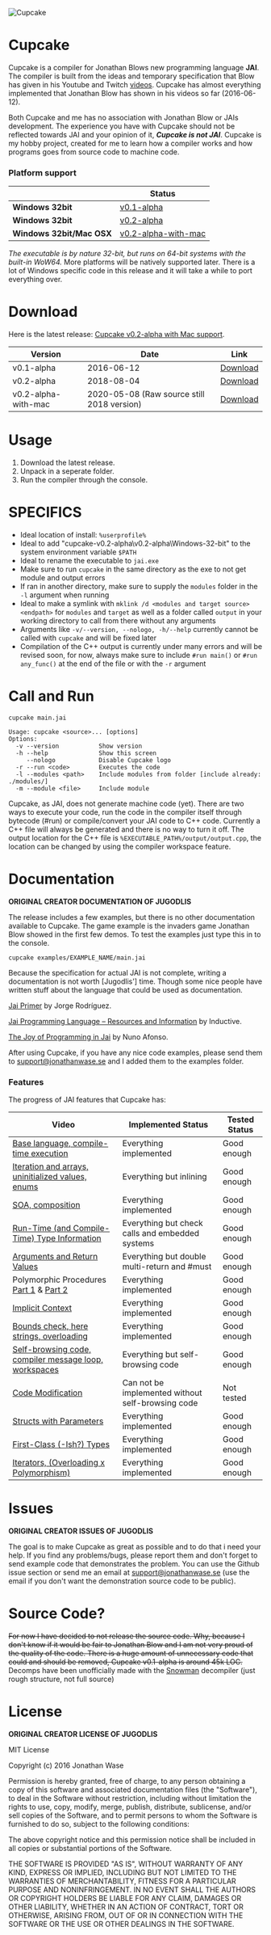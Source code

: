 
![Cupcake](logo.png "Title is optional")

# Cupcake
Cupcake is a compiler for Jonathan Blows new programming language **JAI**. The compiler is built from the ideas and temporary specification that Blow has given in his Youtube and Twitch [videos](https://www.youtube.com/user/jblow888/videos). Cupcake has almost everything implemented that Jonathan Blow has shown in his videos so far (2016-06-12). 

Both Cupcake and me has no association with Jonathan Blow or JAIs development. The experience you have with Cupcake should not be reflected towards JAI and your opinion of it, **_Cupcake is not JAI_**. Cupcake is my hobby project, created for me to learn how a compiler works and how programs goes from source code to machine code.

### Platform support ###

|| **Status** |
|---|---|
|**Windows 32bit**         |[v0.1-alpha](https://github.com/Julgodis/Cupcake-Compiler/releases/tag/v0.1-alpha)|
|**Windows 32bit**         |[v0.2-alpha](https://github.com/Julgodis/Cupcake-Compiler/releases/tag/v0.2-alpha)|
|**Windows 32bit/Mac OSX** |[v0.2-alpha-with-mac](https://github.com/MichaelSDavid/Cupcake-Compiler/releases/tag/v0.2-alpha)|



*The executable is by nature 32-bit, but runs on 64-bit systems with the built-in WoW64.* More platforms will be natively supported later. There is a lot of Windows specific code in this release and it will take a while to port everything over.

# Download #
Here is the latest release: [Cupcake v0.2-alpha with Mac support](https://github.com/MichaelSDavid/Cupcake-Compiler/releases/tag/v0.2-alpha).

Version  | Date | Link
------------- | ------------- | ------------- 
v0.1-alpha  | 2016-06-12 | [Download](https://github.com/Julgodis/Cupcake-Compiler/releases/tag/v0.1-alpha)
v0.2-alpha  | 2018-08-04 | [Download](https://github.com/Julgodis/Cupcake-Compiler/releases/tag/v0.2-alpha)
v0.2-alpha-with-mac  | 2020-05-08 (Raw source still 2018 version) | [Download](https://github.com/MichaelSDavid/Cupcake-Compiler/releases/tag/v0.2-alpha)

# Usage #
1. Download the latest release.
2. Unpack in a seperate folder.
3. Run the compiler through the console.

# SPECIFICS #
- Ideal location of install: `%userprofile%`
- Ideal to add "cupcake-v0.2-alpha\v0.2-alpha\Windows-32-bit" to the system environment variable `$PATH`
- Ideal to rename the executable to `jai.exe`
- Make sure to run `cupcake` in the same directory as the exe to not get module and output errors
- If ran in another directory, make sure to supply the `modules` folder in the `-l` argument when running
- Ideal to make a symlink with `mklink /d <modules and target source> <endpath>` for `modules` and `target`
  as well as a folder called `output` in your working directory to call from there without any arguments
- Arguments like `-v/--version, --nologo, -h/--help` currently cannot be called with `cupcake` and will be fixed later
- Compilation of the C++ output is currently under many errors and will be revised soon, for now, always make
  sure to include `#run main()` or `#run any_func()` at the end of the file or with the `-r` argument
  
# Call and Run
```
cupcake main.jai
```

```
Usage: cupcake <source>... [options]
Options:
  -v --version           Show version
  -h --help              Show this screen
     --nologo            Disable Cupcake logo
  -r --run <code>        Executes the code
  -l --modules <path>    Include modules from folder [include already: ./modules/]
  -m --module <file>     Include module
```

Cupcake, as JAI, does not generate machine code (yet). There are two ways to execute your code, run the code in the compiler itself  through bytecode (#run) or compile/convert your JAI code to C++ code. Currently a C++ file will always be generated and there is no way to turn it off. The output location for the C++ file is `%EXECUTABLE_PATH%/output/output.cpp`, the location can be changed by using the compiler workspace feature.

# Documentation #

__ORIGINAL CREATOR DOCUMENTATION OF JUGODLIS__

The release includes a few examples, but there is no other documentation available to Cupcake. The game example is the invaders game Jonathan Blow showed in the first few demos. To test the examples just type this in to the console.
```
cupcake examples/EXAMPLE_NAME/main.jai
```

Because the specification for actual JAI is not complete, writing a documentation is not worth [Jugodlis'] time. Though some nice people have written stuff about the language that could be used as documentation. 

[Jai Primer](https://sites.google.com/site/jailanguageprimer/) by Jorge Rodríguez.

[Jai Programming Language – Resources and Information](https://sites.google.com/site/jailanguageprimer/) by Inductive.

[The Joy of Programming in Jai](https://www.youtube.com/playlist?list=PLhEuCycbde-vyFoSBJbdKjw-AVTdQRE5g) by Nuno Afonso.

After using Cupcake, if you have any nice code examples, please send them to [support@jonathanwase.se](mailto://support@jonathanwase.se) and I added them to the examples folder.


### Features ###
The progress of JAI features that Cupcake has:

Video  | Implemented Status | Tested Status
------------- | ------------- | ------------- 
[Base language, compile-time execution](https://www.youtube.com/watch?v=UTqZNujQOlA)  | Everything implemented | Good enough
[Iteration and arrays, uninitialized values, enums](https://www.youtube.com/watch?v=-UPFH0eWHEI)  | Everything but inlining | Good enough
[SOA, composition](https://www.youtube.com/watch?v=ZHqFrNyLlpA)  | Everything implemented | Good enough
[Run-Time (and Compile-Time) Type Information](https://www.youtube.com/watch?v=JoNkttD_MUs)  | Everything but check calls and embedded systems | Good enough
[Arguments and Return Values](https://www.youtube.com/watch?v=CttIYXCUeVY)  | Everything but double multi-return and #must | Good enough
Polymorphic Procedures [Part 1](https://www.youtube.com/watch?v=BwqeFrlSpuI) & [Part 2](https://www.youtube.com/watch?v=7Fsy2WaxLOY)  | Everything implemented | Good enough
[Implicit Context](https://www.youtube.com/watch?v=ciGQCP6HgqI)  | Everything implemented | Good enough
[Bounds check, here strings, overloading](https://www.youtube.com/watch?v=4h-0Sc2jK88)  | Everything implemented | Good enough
[Self-browsing code, compiler message loop, workspaces](https://www.youtube.com/watch?v=OHZwYYW9koI)  | Everything but self-browsing code | Good enough
[Code Modification](https://www.youtube.com/watch?v=59lKAlb6cRg)  | Can not be implemented without self-browsing code | Not tested
[Structs with Parameters](https://www.youtube.com/watch?v=2IBr0XZOPsk)  | Everything implemented | Good enough
[First-Class (-Ish?) Types](https://www.youtube.com/watch?v=iVN3LLf4wMg)  | Everything implemented | Good enough
[Iterators, (Overloading x Polymorphism)](https://www.youtube.com/watch?v=COQKyOCAxOQ)  | Everything implemented | Good enough


# Issues #

__ORIGINAL CREATOR ISSUES OF JUGODLIS__

The goal is to make Cupcake as great as possible and to do that i need your help. If you find any problems/bugs, please report them and don't forget to send example code that demonstrates the problem. You can use the Github issue section or send me an email at [support@jonathanwase.se](mailto://support@jonathanwase.se) (use the email if you don't want the demonstration source code to be public).

# Source Code? #
~~For now I have decided to not release the source code. Why, because I don't know if it would be fair to Jonathan Blow and I am not very proud of the quality of the code. There is a huge amount of unnecessary code that could and should be removed, Cupcake v0.1-alpha is around 45k LOC.~~
Decomps have been unofficially made with the [Snowman](https://derevenets.com/) decompiler (just rough structure, not full source)

# License #

__ORIGINAL CREATOR LICENSE OF JUGODLIS__

MIT License

Copyright (c) 2016 Jonathan Wase

Permission is hereby granted, free of charge, to any person obtaining a copy
of this software and associated documentation files (the "Software"), to deal
in the Software without restriction, including without limitation the rights
to use, copy, modify, merge, publish, distribute, sublicense, and/or sell
copies of the Software, and to permit persons to whom the Software is
furnished to do so, subject to the following conditions:

The above copyright notice and this permission notice shall be included in all
copies or substantial portions of the Software.

THE SOFTWARE IS PROVIDED "AS IS", WITHOUT WARRANTY OF ANY KIND, EXPRESS OR
IMPLIED, INCLUDING BUT NOT LIMITED TO THE WARRANTIES OF MERCHANTABILITY,
FITNESS FOR A PARTICULAR PURPOSE AND NONINFRINGEMENT. IN NO EVENT SHALL THE
AUTHORS OR COPYRIGHT HOLDERS BE LIABLE FOR ANY CLAIM, DAMAGES OR OTHER
LIABILITY, WHETHER IN AN ACTION OF CONTRACT, TORT OR OTHERWISE, ARISING FROM,
OUT OF OR IN CONNECTION WITH THE SOFTWARE OR THE USE OR OTHER DEALINGS IN THE
SOFTWARE.
